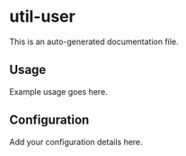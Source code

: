 # util-user

This is an auto-generated documentation file.

## Usage

Example usage goes here.

## Configuration

Add your configuration details here.